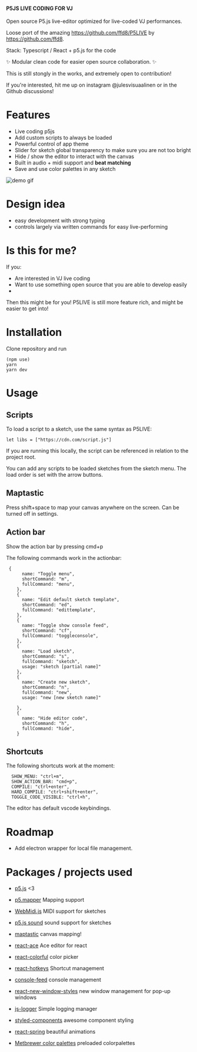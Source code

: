 #### P5JS LIVE CODING FOR VJ

Open source P5.js live-editor optimized for live-coded VJ performances.

Loose port of the amazing https://github.com/ffd8/P5LIVE by https://github.com/ffd8.

Stack: Typescript / React + p5.js for the code

✨ Modular clean code for easier open source collaboration. ✨

This is still stongly in the works, and extremely open to contribution!

If you're interested, hit me up on instagram @julesvisuaalinen or in the Github discussions!

# Features

- Live coding p5js
- Add custom scripts to always be loaded
- Powerful control of app theme
- Slider for sketch global transparency to make sure you are not too bright
- Hide / show the editor to interact with the canvas
- Built in audio + midi support and **beat matching**
- Save and use color palettes in any sketch

![demo gif](/public/demo.gif)

# Design idea

- easy development with strong typing
- controls largely via written commands for easy live-performing

# Is this for me?

If you:

- Are interested in VJ live coding
- Want to use something open source that you are able to develop easily
-

Then this might be for you! P5LIVE is still more feature rich, and might be easier to get into!

# Installation

Clone repository and run

```
(npm use)
yarn
yarn dev
```

# Usage

## Scripts

To load a script to a sketch, use the same syntax as P5LIVE:

`let libs = ["https://cdn.com/script.js"]`

If you are running this locally, the script can be referenced in relation to the project root.

You can add any scripts to be loaded sketches from the sketch menu. The load order is set with the arrow buttons.

## Maptastic

Press shift+space to map your canvas anywhere on the screen. Can be turned off in settings.

## Action bar

Show the action bar by pressing cmd+p

The following commands work in the actionbar:

```
 {
      name: "Toggle menu",
      shortCommand: "m",
      fullCommand: "menu",
    },
    {
      name: "Edit default sketch template",
      shortCommand: "ed",
      fullCommand: "edittemplate",
    },
    {
      name: "Toggle show console feed",
      shortCommand: "cf",
      fullCommand: "toggleconsole",
    },
    {
      name: "Load sketch",
      shortCommand: "s",
      fullCommand: "sketch",
      usage: "sketch [partial name]"
    },
    {
      name: "Create new sketch",
      shortCommand: "n",
      fullCommand: "new",
      usage: "new [new sketch name]"

    },
    {
      name: "Hide editor code",
      shortCommand: "h",
      fullCommand: "hide",
    }
```

## Shortcuts

The following shortcuts work at the moment:

```
  SHOW_MENU: "ctrl+m",
  SHOW_ACTION_BAR: "cmd+p",
  COMPILE: "ctrl+enter",
  HARD_COMPILE: "ctrl+shift+enter",
  TOGGLE_CODE_VISIBLE: "ctrl+h",
```

The editor has default vscode keybindings.

# Roadmap

- Add electron wrapper for local file management.

# Packages / projects used

- [p5.js](https://p5js.org) <3
- [p5.mapper](https://github.com/jdeboi/p5.mapper) Mapping support
- [WebMidi.js](https://github.com/djipco/webmidi) MIDI support for sketches
- [p5.js sound](https://github.com/processing/p5.js-sound) sound support for sketches
- [maptastic](https://github.com/glowbox/maptasticjs) canvas mapping!

- [react-ace](https://www.npmjs.com/package/react-ace) Ace editor for react
- [react-colorful](https://github.com/omgovich/react-colorful) color picker
- [react-hotkeys](https://github.com/greena13/react-hotkeys) Shortcut management
- [console-feed](https://github.com/samdenty/console-feed) console management
- [react-new-window-styles](https://www.npmjs.com/package/react-new-window-styles) new window management for pop-up windows
- [js-logger](https://www.npmjs.com/package/js-logger) Simple logging manager
- [styled-components](https://styled-components.com/) awesome component styling
- [react-spring](https://react-spring.dev/) beautiful animations

- [Metbrewer color palettes](https://github.com/BlakeRMills/MetBrewer) preloaded colorpalettes
